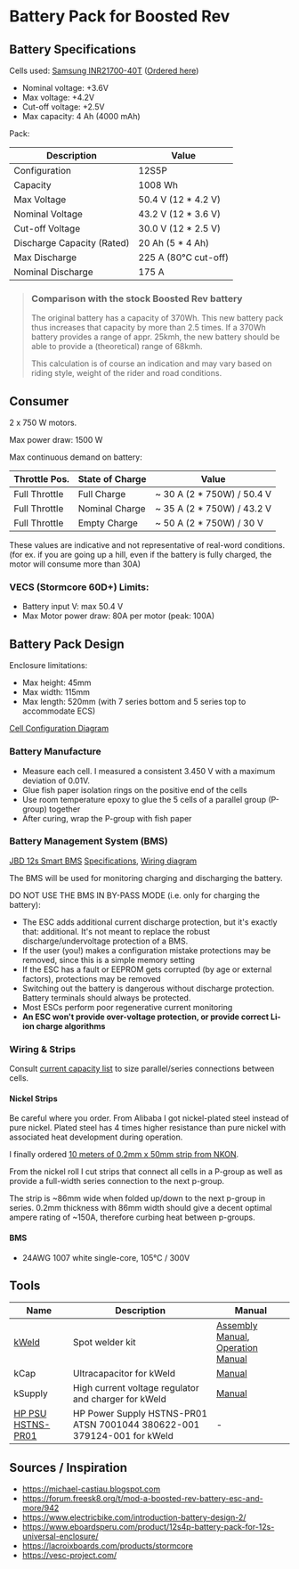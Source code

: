 # Battery Pack for Boosted Rev

## Battery Specifications
Cells used: [Samsung INR21700-40T](datasheets/Samsung-INR21700-40T.pdf) ([Ordered here](https://eu.nkon.nl/samsung-inr21700-40t-4000mah-30a.html))
- Nominal voltage: +3.6V
- Max voltage: +4.2V
- Cut-off voltage: +2.5V 
- Max capacity: 4 Ah (4000 mAh)

Pack:

| Description                | Value                               |
|----------------------------|-------------------------------------|
| Configuration              | 12S5P                               |
| Capacity                   | 1008 Wh                             |
| Max Voltage                | 50.4 V (12 \* 4.2 V)                |
| Nominal Voltage            | 43.2 V (12 \* 3.6 V)                |
| Cut-off Voltage            | 30.0 V (12 \* 2.5 V)                |
| Discharge Capacity (Rated) | 20 Ah (5 \* 4 Ah)                   |
| Max Discharge              | 225 A (80°C cut-off)                |
| Nominal Discharge          | 175 A                               |

> ### Comparison with the stock Boosted Rev battery
> The original battery has a capacity of 370Wh. This new battery pack
> thus increases that capacity by more than 2.5 times.
> If a 370Wh battery provides a range of appr. 25kmh, the new
> battery should be able to provide a (theoretical) range of 68kmh.
> 
> This calculation is of course an indication and may vary based on riding style, weight of the rider
> and road conditions.

## Consumer
2 x 750 W motors.

Max power draw: 1500 W

Max continuous demand on battery:

| Throttle Pos. | State of Charge | Value                       |
|---------------|-----------------|-----------------------------|
| Full Throttle | Full Charge     | ~ 30 A (2 \* 750W) / 50.4 V |
| Full Throttle | Nominal Charge  | ~ 35 A (2 \* 750W) / 43.2 V |
| Full Throttle | Empty Charge    | ~ 50 A (2 \* 750W) / 30 V   |

These values are indicative and not representative of real-word conditions.
(for ex. if you are going up a hill, even if the battery is fully charged, the motor will consume more than 30A)

### VECS (Stormcore 60D+) Limits:
- Battery input V: max 50.4 V
- Max Motor power draw: 80A per motor (peak: 100A)

## Battery Pack Design
Enclosure limitations:
- Max height:  45mm
- Max width:  115mm
- Max length: 520mm (with 7 series bottom and 5 series top to accommodate ECS)

[Cell Configuration Diagram](diagrams/battery-pack-v0.5.pdf)

### Battery Manufacture
- Measure each cell. I measured a consistent 3.450 V with a maximum deviation of 0.01V.
- Glue fish paper isolation rings on the positive end of the cells
- Use room temperature epoxy to glue the 5 cells of a parallel group (P-group) together
- After curing, wrap the P-group with fish paper

### Battery Management System (BMS)
[JBD 12s Smart BMS](https://www.aliexpress.com/item/32819508078.html?spm=a2g0s.12269583.0.0.290022f9etByly) [Specifications](datasheets/jbd-bms-specifications.webp), [Wiring diagram](manuals/jbd-bms-wiring.webp)

The BMS will be used for monitoring charging and discharging the battery.

DO NOT USE THE BMS IN BY-PASS MODE (i.e. only for charging the battery):

- The ESC adds additional current discharge protection, but it's exactly that: additional. It's not meant to replace the robust discharge/undervoltage protection of a BMS.
- If the user (you!) makes a configuration mistake protections may be removed, since this is a simple memory setting
- If the ESC has a fault or EEPROM gets corrupted (by age or external factors), protections may be removed
- Switching out the battery is dangerous without discharge protection. Battery terminals should always be protected.
- Most ESCs perform poor regenerative current monitoring
- **An ESC won't provide over-voltage protection, or provide correct Li-ion charge algorithms**

### Wiring & Strips
Consult [current capacity list](datasheets/current_capacity.png) to size parallel/series connections between cells.

#### Nickel Strips
Be careful where you order. From Alibaba I got nickel-plated steel instead of pure nickel. Plated steel has 4 times higher resistance than pure nickel with associated heat development during operation.

I finally ordered [10 meters of 0.2mm x 50mm strip from NKON](https://eu.nkon.nl/accessories/packaccessoires/battery-solder-strip/1-meter-nikkel-batterijsoldeerstrip-50mm-0-20mm.html).

From the nickel roll I cut strips that connect all cells in a P-group as well as provide a full-width series connection to the next p-group.

The strip is ~86mm wide when folded up/down to the next p-group in series. 0.2mm thickness with 86mm width should give a decent optimal ampere rating of ~150A, therefore curbing heat between p-groups.

#### BMS
- 24AWG 1007 white single-core, 105°C / 300V

## Tools
| Name | Description | Manual |
|------|-------------|--------|
| [kWeld](https://www.keenlab.de/index.php/product/kweld-complete-kit/) | Spot welder kit | [Assembly Manual](https://www.keenlab.de/wp-content/uploads/2018/07/kWeld-assembly-manual-r5.0.pdf), [Operation Manual](https://www.keenlab.de/wp-content/uploads/2018/07/kWeld-operation-manual-r3.0.pdf) |
| kCap | Ultracapacitor for kWeld | [Manual](https://www.keenlab.de/wp-content/uploads/2020/04/kCap-manual-r2.0.pdf) |
| kSupply | High current voltage regulator and charger for kWeld | [Manual](https://www.keenlab.de/wp-content/uploads/2019/06/kSupply-manual.pdf) |
| [HP PSU HSTNS-PR01](https://www.ebay.ch/itm/114295259966?ssPageName=STRK%3AMEBIDX%3AIT&_trksid=p2060353.m2749.l2649) | HP Power Supply HSTNS-PR01 ATSN 7001044 380622-001 379124-001 for kWeld | - |


## Sources / Inspiration
- https://michael-castiau.blogspot.com
- https://forum.freesk8.org/t/mod-a-boosted-rev-battery-esc-and-more/942
- https://www.electricbike.com/introduction-battery-design-2/
- https://www.eboardsperu.com/product/12s4p-battery-pack-for-12s-universal-enclosure/
- https://lacroixboards.com/products/stormcore
- https://vesc-project.com/
